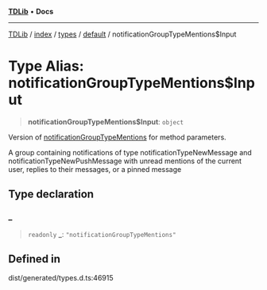 [**TDLib**](../../../../../../README.md) • **Docs**

***

[TDLib](../../../../../../modules.md) / [index](../../../../../README.md) / [types](../../../README.md) / [default](../README.md) / notificationGroupTypeMentions$Input

# Type Alias: notificationGroupTypeMentions$Input

> **notificationGroupTypeMentions$Input**: `object`

Version of [notificationGroupTypeMentions](notificationGroupTypeMentions.md) for method parameters.

A group containing notifications of type notificationTypeNewMessage and notificationTypeNewPushMessage with unread mentions of the current user, replies to their messages, or a pinned message

## Type declaration

### \_

> `readonly` **\_**: `"notificationGroupTypeMentions"`

## Defined in

dist/generated/types.d.ts:46915
